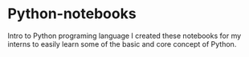 # Python-notebooks

Intro to Python programing language 
I created these notebooks for my interns to easily learn some of the basic and core concept of Python. 
